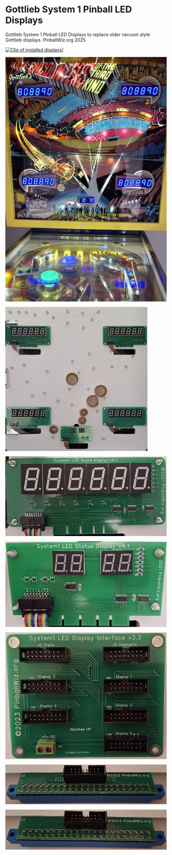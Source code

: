 # Gottlieb System 1 Pinball LED Displays

Gottlieb System 1 Pinball LED Displays to replace older vacuum style Gottlieb displays. PinballWiz.org 2025  


[![Clip of installed displays](https://img.youtube.com/vi/GrI5SUkYvOc/hqdefault.jpg)](https://www.youtube.com/watch?v=GrI5SUkYvOc)]

![Model](displays_active.jpg)  

![Model](sys1_displays.jpg)  

![Model](sys1_score_display.jpg)  

![Model](sys1_status_display.jpg)  

![Model](sys1_display_int.jpg)  

![Model](sys1_J2_adapter.jpg)  

![Model](sys1_J3_adapter.jpg)  

